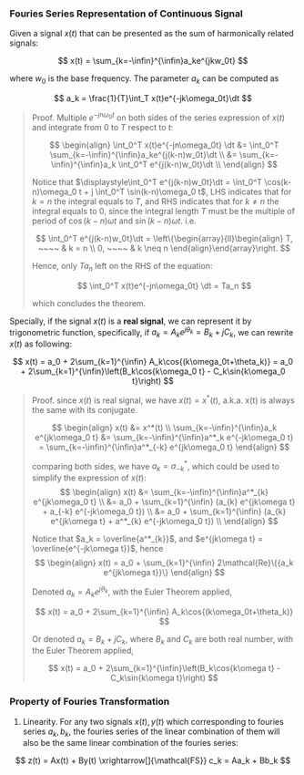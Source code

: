$$
\newcommand{\d}{\text{d}}
\newcommand{\dt}{\d t}
\newcommand{\euler}{\mathrm{e}}
$$

### Fouries Series Representation of Continuous Signal

Given a signal $x(t)$ that can be presented as the sum of harmonically related signals:

$$
x(t) = \sum_{k=-\infin}^{\infin}a_ke^{jkw_0t}
$$

where $w_0$ is the base frequency. The parameter $a_k$ can be computed as

$$
a_k = \frac{1}{T}\int_T x(t)e^{-jk\omega_0t}\dt
$$

> Proof.
> Multiple $e^{-jn\omega_0t}$ on both sides of the series expression of $x(t)$ and integrate from $0$ to $T$ respect to $t$:
> 
> $$
> \begin{align}
> \int_0^T x(t)e^{-jn\omega_0t} \dt &= \int_0^T \sum_{k=-\infin}^{\infin}a_ke^{j(k-n)w_0t}\dt  \\
> &= \sum_{k=-\infin}^{\infin}a_k \int_0^T e^{j(k-n)w_0t}\dt  \\
> \end{align}
> $$
> 
> Notice that $\displaystyle\int_0^T e^{j(k-n)w_0t}\dt = \int_0^T \cos(k-n)\omega_0 t + j \int_0^T \sin(k-n)\omega_0 t$, LHS indicates that for $k=n$ the integral equals to $T$, and RHS indicates that for $k\neq n$ the integral equals to $0$, since the integral length $T$ must be the multiple of period of $\cos(k-n)\omega t$ and $\sin(k-n)\omega t$. i.e.
> 
> $$
> \int_0^T e^{j(k-n)w_0t}\dt = 
> \left\{\begin{array}{ll}\begin{align}
> T, ~~~~ & k = n \\
> 0, ~~~~ & k \neq n
> \end{align}\end{array}\right.
> $$
> 
> Hence, only $Ta_n$ left on the RHS of the equation:
> 
> $$
> \int_0^T x(t)e^{-jn\omega_0t} \dt = Ta_n
> $$
> 
> which concludes the theorem.

Specially, if the signal $x(t)$ is a **real signal**, we can represent it by trigonometric function, specifically, if $a_k = A_ke^{j\theta_k} = B_k + jC_k$, we can rewrite $x(t)$ as following:

$$
x(t) = a_0 + 2\sum_{k=1}^{\infin} A_k\cos{(k\omega_0t+\theta_k)}
=  a_0 + 2\sum_{k=1}^{\infin}\left(B_k\cos{k\omega_0 t} - C_k\sin{k\omega_0 t}\right)
$$

> Proof. since $x(t)$ is real signal, we have $x(t) = x^*(t)$, a.k.a. x(t) is always the same with its conjugate.
>
> $$
> \begin{align}
> x(t) &= x^*(t) \\
>  \sum_{k=-\infin}^{\infin}a_k e^{jk\omega_0 t} &= \sum_{k=-\infin}^{\infin}a^*_k e^{-jk\omega_0 t} = \sum_{k=-\infin}^{\infin}a^*_{-k} e^{jk\omega_0 t}
> \end{align}
> $$
>
> comparing both sides, we have $a_k = a^*_{-k}$, which could be used to simplify the expression of $x(t)$:
> $$
> \begin{align}
> x(t) &= \sum_{k=-\infin}^{\infin}a^*_{k} e^{jk\omega_0 t} \\
> &= a_0 + \sum_{k=1}^{\infin} (a_{k} e^{jk\omega t} + a_{-k} e^{-jk\omega_0 t}) \\
> &= a_0 + \sum_{k=1}^{\infin} (a_{k} e^{jk\omega t} + a^*_{k} e^{-jk\omega_0 t}) \\
> \end{align}
> $$
>
> Notice that $a_k = \overline{a^*_{k}}$, and $e^{jk\omega t} = \overline{e^{-jk\omega t}}$, hence
> $$
> \begin{align}
> x(t) = a_0 + \sum_{k=1}^{\infin} 2\mathcal{Re}\{{a_k e^{jk\omega t}}\}
> \end{align}
> $$
>
> Denoted $a_k = A_k e^{j\theta_k}$, with the Euler Theorem applied,
> 
> $$
> x(t) = a_0 + 2\sum_{k=1}^{\infin} A_k\cos{(k\omega_0t+\theta_k)}
> $$
>
> Or denoted $a_k = B_k + jC_k$, where $B_k$ and $C_k$ are both real number, with the Euler Theorem applied, 
>
> $$
> x(t) = a_0 + 2\sum_{k=1}^{\infin}\left(B_k\cos{k\omega t} - C_k\sin{k\omega t}\right)
> $$
>
>


### Property of Fouries Transformation

1. Linearity. For any two signals $x(t), y(t)$ which corresponding to fouries series $a_k, b_k$, the fouries series of the linear combination of them will also be the same linear combination of the fouries series:

$$
z(t) = Ax(t) + By(t) \xrightarrow[]{\mathcal{FS}} c_k = Aa_k + Bb_k
$$






















































